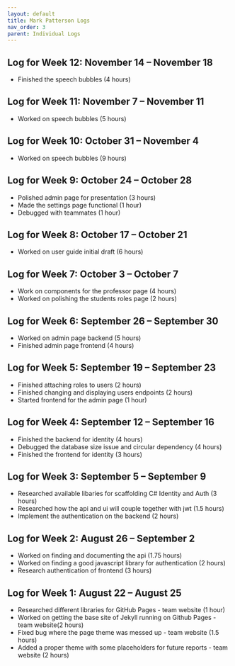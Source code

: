 ```yaml
---
layout: default
title: Mark Patterson Logs
nav_order: 3
parent: Individual Logs
---
```

## Log for Week 12:  November 14 – November 18
- Finished the speech bubbles (4 hours)
## Log for Week 11:  November 7 – November 11
- Worked on speech bubbles (5 hours)
## Log for Week 10:  October 31 – November 4
- Worked on speech bubbles (9 hours)
## Log for Week 9:  October 24 – October 28
- Polished admin page for presentation (3 hours)
- Made the settings page functional (1 hour)
- Debugged with teammates (1 hour)
## Log for Week 8:  October 17 – October 21
- Worked on user guide initial draft (6 hours)
## Log for Week 7:  October 3 – October 7
- Work on components for the professor page (4 hours)
- Worked on polishing the students roles page (2 hours)
## Log for Week 6:  September 26 – September 30
 - Worked on admin page backend (5 hours)
 - Finished admin page frontend (4 hours)
## Log for Week 5:  September 19 – September 23
 - Finished attaching roles to users (2 hours)
 - Finished changing and displaying users endpoints (2 hours)
 - Started frontend for the admin page (1 hour)
## Log for Week 4:  September 12 – September 16
 - Finished the backend for identity (4 hours)
 - Debugged the database size issue and circular dependency (4 hours)
 - Finished the frontend for identity (3 hours)
## Log for Week 3:  September 5 – September 9
 - Researched available libaries for scaffolding C# Identity and Auth (3 hours)
 - Researched how the api and ui will couple together with jwt (1.5 hours)
 - Implement the authentication on the backend (2 hours)
## Log for Week 2:  August 26 – September 2
 - Worked on finding and documenting the api (1.75 hours)
 - Worked on finding a good javascript library for authentication (2 hours)
 - Research authentication of frontend (3 hours)
## Log for Week 1:  August 22 – August 25
 - Researched different libraries for GitHub Pages - team website (1 hour)
 - Worked on getting the base site of Jekyll running on Github Pages - team website(2 hours)
 - Fixed bug where the page theme was messed up - team website  (1.5 hours)
 - Added a proper theme with some placeholders for future reports - team website  (2 hours)